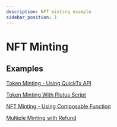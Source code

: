```yaml
---
description: NFT minting example
sidebar_position: 1
---
```


# NFT Minting

## Examples

[Token Minting - Using QuickTx API](https://github.com/bloxbean/cardano-client-examples/blob/main/src/test/java/com/bloxbean/cardano/client/example/quicktx/Minting.java)

[Token Minting With Plutus Script](https://github.com/bloxbean/cardano-client-examples/blob/main/src/test/java/com/bloxbean/cardano/client/example/quicktx/MultiScriptMinting.java)

[NFT Minting - Using Composable Function](https://github.com/bloxbean/cardano-client-examples/blob/main/src/test/java/com/bloxbean/cardano/client/example/function/minting/MintTokenNFT.java)

[Multiple Minting with Refund](https://github.com/bloxbean/cardano-client-examples/blob/main/src/test/java/com/bloxbean/cardano/client/example/function/minting/MulitpleMintNFTsWithRefund.java)

